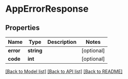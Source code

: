 # AppErrorResponse

## Properties
Name | Type | Description | Notes
------------ | ------------- | ------------- | -------------
**error** | **string** |  | [optional] 
**code** | **int** |  | [optional] 

[[Back to Model list]](../../README.md#documentation-for-models) [[Back to API list]](../../README.md#documentation-for-api-endpoints) [[Back to README]](../../README.md)

